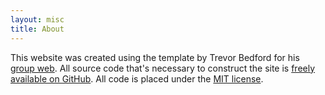 ```yaml
---
layout: misc
title: About
---
```


This website was created using the template by Trevor Bedford for his [group web](http://bedford.io). All source code that's necessary to construct the site is [freely available on GitHub](https://github.com/blab/blotter).  All code is placed under the [MIT license](https://github.com/blab/blotter#license).
